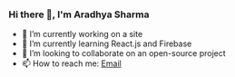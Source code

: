 ### Hi there 👋, I'm Aradhya Sharma

- 🔭 I’m currently working on a site
- 🌱 I’m currently learning React.js and Firebase
- 👯 I’m looking to collaborate on an open-source project
- 📫 How to reach me: [Email](aradhya.dev@outlook.com)


